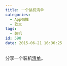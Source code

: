 ```yaml
---
title: 一个装机清单
categories:
  - App强推
  - 软文
tags:
  - 装机
id: 590
date: 2015-06-21 16:36:25
---
```


分享一个装机[清单](https://qdan.me/list/VYA83-njGa_t4EkD)。